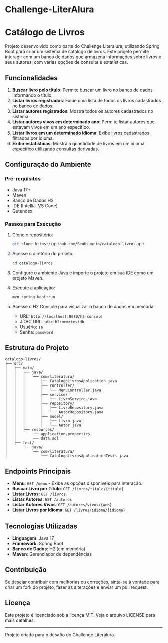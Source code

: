 # Challenge-LiterAlura
# Catálogo de Livros

Projeto desenvolvido como parte do Challenge Literalura, utilizando Spring Boot para criar um sistema de catálogo de livros. Este projeto permite interagir com um banco de dados que armazena informações sobre livros e seus autores, com várias opções de consulta e estatísticas.

## Funcionalidades

1. **Buscar livro pelo título**: Permite buscar um livro no banco de dados informando o título.
2. **Listar livros registrados**: Exibe uma lista de todos os livros cadastrados no banco de dados.
3. **Listar autores registrados**: Mostra todos os autores cadastrados no sistema.
4. **Listar autores vivos em determinado ano**: Permite listar autores que estavam vivos em um ano específico.
5. **Listar livros em um determinado idioma**: Exibe livros cadastrados filtrados por idioma.
6. **Exibir estatísticas**: Mostra a quantidade de livros em um idioma específico utilizando consultas derivadas.

## Configuração do Ambiente

### Pré-requisitos
- Java 17+
- Maven
- Banco de Dados H2
- IDE (IntelliJ, VS Code)
- Gutendex
  
### Passos para Execução

1. Clone o repositório:
   ```bash
   git clone https://github.com/SeuUsuario/catalogo-livros.git
   ```

2. Acesse o diretório do projeto:
   ```bash
   cd catalogo-livros
   ```

3. Configure o ambiente Java e importe o projeto em sua IDE como um projeto Maven.

4. Execute a aplicação:
   ```bash
   mvn spring-boot:run
   ```

5. Acesse o H2 Console para visualizar o banco de dados em memória:
   - URL: `http://localhost:8080/h2-console`
   - JDBC URL: `jdbc:h2:mem:testdb`
   - Usuário: `sa`
   - Senha: `password`

## Estrutura do Projeto

```plaintext
catalogo-livros/
├── src/
│   ├── main/
│   │   ├── java/
│   │   │   └── com/literatura/
│   │   │       ├── CatalogoLivrosApplication.java
│   │   │       ├── controller/
│   │   │       │   └── MenuController.java
│   │   │       ├── service/
│   │   │       │   └── LivroService.java
│   │   │       ├── repository/
│   │   │       │   ├── LivroRepository.java
│   │   │       │   └── AutorRepository.java
│   │   │       ├── model/
│   │   │       │   ├── Livro.java
│   │   │       │   └── Autor.java
│   │   ├── resources/
│   │       ├── application.properties
│   │       └── data.sql
│   ├── test/
│       └── java/
│           └── com/literatura/
│               └── CatalogoLivrosApplicationTests.java
```

## Endpoints Principais

- **Menu**: `GET /menu` - Exibe as opções disponíveis para interação.
- **Buscar Livro por Título**: `GET /livros/titulo/{titulo}`
- **Listar Livros**: `GET /livros`
- **Listar Autores**: `GET /autores`
- **Listar Autores Vivos**: `GET /autores/vivos/{ano}`
- **Listar Livros por Idioma**: `GET /livros/idioma/{idioma}`

## Tecnologias Utilizadas

- **Linguagem**: Java 17
- **Framework**: Spring Boot
- **Banco de Dados**: H2 (em memória)
- **Maven**: Gerenciador de dependências

## Contribuição

Se desejar contribuir com melhorias ou correções, sinta-se à vontade para criar um fork do projeto, fazer as alterações e enviar um pull request.

## Licença

Este projeto é licenciado sob a licença MIT. Veja o arquivo LICENSE para mais detalhes.

---

Projeto criado para o desafio do Challenge Literalura.
